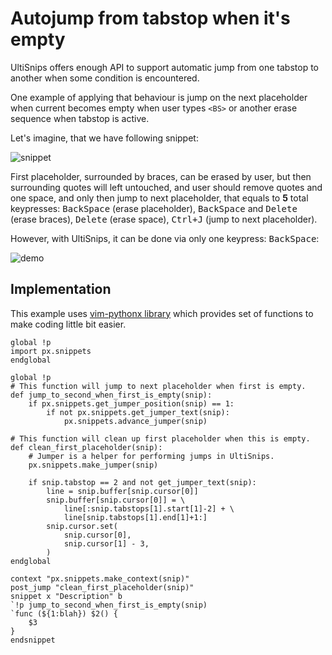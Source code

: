 # Autojump from tabstop when it's empty

UltiSnips offers enough API to support automatic jump from one tabstop to
another when some condition is encountered.

One example of applying that behaviour is jump on the next placeholder when
current becomes empty when user types `<BS>` or another erase sequence when
tabstop is active.

Let's imagine, that we have following snippet:

![snippet](https://raw.githubusercontent.com/SirVer/ultisnips/master/doc/examples/autojump-if-empty/snippet.gif)

First placeholder, surrounded by braces, can be erased by user, but then 
surrounding quotes will left untouched, and user should remove quotes and
one space, and only then jump to next placeholder, that equals to **5** total
keypresses: <kbd>BackSpace</kbd> (erase placeholder), <kbd>BackSpace</kbd> and
<kbd>Delete</kbd> (erase braces), <kbd>Delete</kbd> (erase space),
<kbd>Ctrl+J</kbd> (jump to next placeholder).

However, with UltiSnips, it can be done via only one keypress:
<kbd>BackSpace</kbd>:

![demo](https://raw.githubusercontent.com/SirVer/ultisnips/master/doc/examples/autojump-if-empty/demo.gif)

## Implementation

This example uses [vim-pythonx library](https://github.com/reconquest/vim-pythonx/blob/master/pythonx/px/snippets.py) which provides set of functions to make coding little bit easier.

```
global !p
import px.snippets
endglobal

global !p
# This function will jump to next placeholder when first is empty.
def jump_to_second_when_first_is_empty(snip):
    if px.snippets.get_jumper_position(snip) == 1:
        if not px.snippets.get_jumper_text(snip):
            px.snippets.advance_jumper(snip)

# This function will clean up first placeholder when this is empty.
def clean_first_placeholder(snip):
    # Jumper is a helper for performing jumps in UltiSnips.
    px.snippets.make_jumper(snip)

    if snip.tabstop == 2 and not get_jumper_text(snip):
        line = snip.buffer[snip.cursor[0]]
        snip.buffer[snip.cursor[0]] = \
            line[:snip.tabstops[1].start[1]-2] + \
            line[snip.tabstops[1].end[1]+1:]
        snip.cursor.set(
            snip.cursor[0],
            snip.cursor[1] - 3,
        )
endglobal

context "px.snippets.make_context(snip)"
post_jump "clean_first_placeholder(snip)"
snippet x "Description" b
`!p jump_to_second_when_first_is_empty(snip)
`func (${1:blah}) $2() {
    $3
}
endsnippet
```
